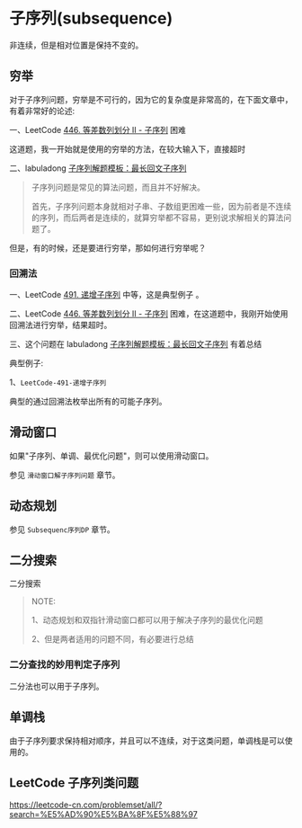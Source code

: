 # 子序列(subsequence)

非连续，但是相对位置是保持不变的。

## 穷举

对于子序列问题，穷举是不可行的，因为它的复杂度是非常高的，在下面文章中，有着非常好的论述:

一、LeetCode [446. 等差数列划分 II - 子序列](https://leetcode-cn.com/problems/arithmetic-slices-ii-subsequence/) 困难

这道题，我一开始就是使用的穷举的方法，在较大输入下，直接超时

二、labuladong [子序列解题模板：最长回文子序列](https://mp.weixin.qq.com/s/zNai1pzXHeB2tQE6AdOXTA) 

> 子序列问题是常见的算法问题，而且并不好解决。
>
> 首先，子序列问题本身就相对子串、子数组更困难一些，因为前者是不连续的序列，而后两者是连续的，就算穷举都不容易，更别说求解相关的算法问题了。

但是，有的时候，还是要进行穷举，那如何进行穷举呢？

### 回溯法

一、LeetCode [491. 递增子序列](https://leetcode-cn.com/problems/increasing-subsequences/) 中等，这是典型例子 。

二、LeetCode [446. 等差数列划分 II - 子序列](https://leetcode-cn.com/problems/arithmetic-slices-ii-subsequence/) 困难，在这道题中，我刚开始使用回溯法进行穷举，结果超时。

三、这个问题在 labuladong [子序列解题模板：最长回文子序列](https://mp.weixin.qq.com/s/zNai1pzXHeB2tQE6AdOXTA) 有着总结

典型例子:

1、`LeetCode-491-递增子序列`

典型的通过回溯法枚举出所有的可能子序列。



## 滑动窗口

如果"子序列、单调、最优化问题"，则可以使用滑动窗口。

参见 `滑动窗口解子序列问题` 章节。



## 动态规划

参见 `Subsequenc序列DP` 章节。



## 二分搜索

二分搜索

> NOTE: 
>
> 1、动态规划和双指针滑动窗口都可以用于解决子序列的最优化问题
>
> 2、但是两者适用的问题不同，有必要进行总结
>
> 



### 二分查找的妙用判定子序列

二分法也可以用于子序列。



## 单调栈

由于子序列要求保持相对顺序，并且可以不连续，对于这类问题，单调栈是可以使用的。

## LeetCode 子序列类问题

https://leetcode-cn.com/problemset/all/?search=%E5%AD%90%E5%BA%8F%E5%88%97


